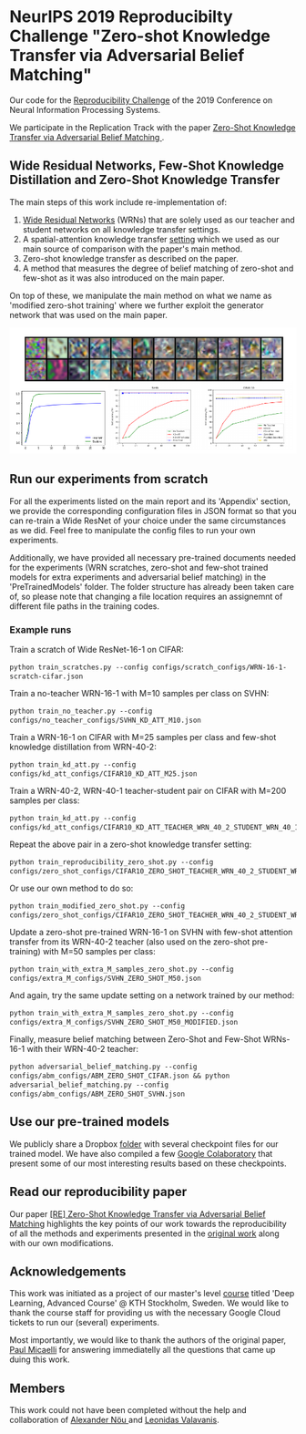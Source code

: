 # NeurIPS 2019 Reproducibilty Challenge "Zero-shot Knowledge Transfer via Adversarial Belief Matching"

Our code for the [Reproducibility Challenge](https://openreview.net/group?id=NeurIPS.cc/2019/Reproducibility_Challenge) of the 2019 Conference on Neural Information Processing Systems.

We participate in the Replication Track with the paper [Zero-Shot Knowledge Transfer via Adversarial Belief Matching
](https://arxiv.org/abs/1905.09768). 

## Wide Residual Networks, Few-Shot Knowledge Distillation and Zero-Shot Knowledge Transfer

The main steps of this work include re-implementation of:

1. [Wide Residual Networks](https://arxiv.org/abs/1605.07146) (WRNs) that are solely used as our teacher and student networks on all knowledge transfer settings. 
2. A spatial-attention knowledge transfer [setting](https://arxiv.org/abs/1612.03928) which we used as our main source of comparison with the paper's main method.  
3. Zero-shot knowledge transfer as described on the paper.
4. A method that measures the degree of belief matching of zero-shot and few-shot as it was also introduced on the main paper. 

On top of these, we manipulate the main method on what we name as 'modified zero-shot training' where we further exploit the generator network that was used on the main paper. 

![](figs/overview.png?raw=true)


## Run our experiments from scratch

For all the experiments listed on the main report and its 'Appendix' section, we provide the corresponding configuration files in JSON format so that you can re-train a Wide ResNet of your choice under the same circumstances as we did. 
Feel free to manipulate the config files to run your own experiments. 

Additionally, we have provided all necessary pre-trained documents needed for the experiments (WRN scratches, zero-shot and few-shot trained models for extra experiments and adversarial belief matching) in the 'PreTrainedModels' folder.  The folder structure has already been taken care of, so please note that changing a file location requires an assignemnt of different file paths in the training codes. 

### Example runs

Train a scratch of Wide ResNet-16-1 on CIFAR: 
```
python train_scratches.py --config configs/scratch_configs/WRN-16-1-scratch-cifar.json
```

Train a no-teacher WRN-16-1 with M=10 samples per class on SVHN:
```
python train_no_teacher.py --config configs/no_teacher_configs/SVHN_KD_ATT_M10.json
```

Train a WRN-16-1 on CIFAR with M=25 samples per class and few-shot knowledge distillation from WRN-40-2:
```
python train_kd_att.py --config configs/kd_att_configs/CIFAR10_KD_ATT_M25.json
```

Train a WRN-40-2, WRN-40-1 teacher-student pair on CIFAR with M=200 samples per class:

```
python train_kd_att.py --config configs/kd_att_configs/CIFAR10_KD_ATT_TEACHER_WRN_40_2_STUDENT_WRN_40_1.json
```

Repeat the above pair in a zero-shot knowledge transfer setting:

```
python train_reproducibility_zero_shot.py --config configs/zero_shot_configs/CIFAR10_ZERO_SHOT_TEACHER_WRN_40_2_STUDENT_WRN_40_1.json
```

Or use our own method to do so:
```
python train_modified_zero_shot.py --config configs/zero_shot_configs/CIFAR10_ZERO_SHOT_TEACHER_WRN_40_2_STUDENT_WRN_40_1.json
```

Update a zero-shot pre-trained WRN-16-1 on SVHN with few-shot attention transfer from its WRN-40-2 teacher (also used on the zero-shot pre-training) with M=50 samples per class:

```
python train_with_extra_M_samples_zero_shot.py --config configs/extra_M_configs/SVHN_ZERO_SHOT_M50.json
```

And again, try the same update setting on a network trained by our method:
```
python train_with_extra_M_samples_zero_shot.py --config configs/extra_M_configs/SVHN_ZERO_SHOT_M50_MODIFIED.json
```

Finally, measure belief matching between Zero-Shot and Few-Shot WRNs-16-1 with their WRN-40-2 teacher:
```
python adversarial_belief_matching.py --config configs/abm_configs/ABM_ZERO_SHOT_CIFAR.json && python adversarial_belief_matching.py --config configs/abm_configs/ABM_ZERO_SHOT_SVHN.json
``` 

## Use our pre-trained models 

We publicly share a Dropbox [folder](https://www.dropbox.com/sh/xuk69az4dlw26uu/AAAG2v_tgXrivL_dSHd486a9a?dl=0) with several checkpoint files for our trained model. We have also compiled a few [Google Colaboratory](colab.research.google.com) that present some of our most interesting results based on these checkpoints.   

## Read our reproducibility paper

Our paper [[RE] Zero-Shot Knowledge Transfer via Adversarial Belief Matching]() highlights the key points of our work towards the reproducibility of all the methods and experiments presented in the [original work](https://arxiv.org/abs/1905.09768) along with our own modifications. 

## Acknowledgements

This work was initiated as a project of our master's level [course](https://www.kth.se/student/kurser/kurs/DD2412?l=en) titled 'Deep Learning, Advanced Course' @ KTH Stockholm, Sweden. We would like to thank the course staff for providing us with the necessary Google Cloud tickets to run our (several) experiments. 

Most importantly, we would like to thank the authors of the original paper, [Paul Micaelli](https://github.com/polo5) for answering immediatelly all the questions that came up duing this work. 

## Members

This work could not have been completed without the help and collaboration of [Alexander Nöu
](https://github.com/AlexLacson) and [Leonidas Valavanis](https://github.com/valavanisleonidas).   
